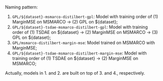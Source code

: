 Naming pattern:

1. `GPL/${dataset}-msmarco-distilbert-gpl`: Model with training order of (1) MarginMSE on MSMARCO -> (2) GPL on ${dataset};
2. `GPL/${dataset}-tsdae-msmarco-distilbert-gpl`: Model with training order of (1) TSDAE on ${dataset} -> (2) MarginMSE on MSMARCO -> (3) GPL on ${dataset};
3. `GPL/msmarco-distilbert-margin-mse`: Model trained on MSMARCO with MarginMSE;
4. `GPL/${dataset}-tsdae-msmarco-distilbert-margin-mse`: Model with training order of (1) TSDAE on ${dataset} -> (2) MarginMSE on MSMARCO;

Actually, models in 1. and 2. are built on top of 3. and 4., respectively.


